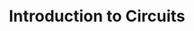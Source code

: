 ---
title: Introduction to Circuits
description: Notes of my VE215 course
image: "VE215.jpg"

# Badge style
style:
    background: "#545663"
    color: "#fff"
---